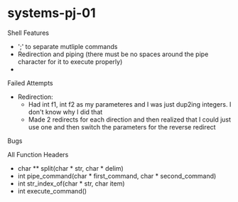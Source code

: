 # systems-pj-01

Shell Features
- ';' to separate mutliple commands
- Redirection and piping (there must be no spaces around the pipe character for it to execute properly)
- 

Failed Attempts

- Redirection: 
	- Had int f1, int f2 as my parameteres and I was just dup2ing integers. I don't know why I did that
	- Made 2 redirects for each direction and then realized that I could just use one and then switch the parameters for the reverse redirect 

Bugs

All Function Headers
- char ** split(char * str, char * delim)
- int pipe_command(char * first_command, char * second_command)
- int str_index_of(char * str, char item)
- int execute_command()

